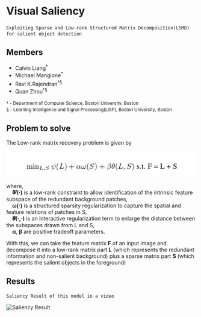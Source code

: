 # Visual Saliency
    Exploiting Sparse and Low-rank Structured Matrix Decomposition(LSMD) for salient object detection

## Members
* Calvin Liang<sup>†</sup>
* Michael Mangione<sup>†</sup>
* Ravi K.Rajendran<sup>†§<sup>
* Quan Zhou<sup>†§</sup>

<small> † - Department of Computer Science, Boston University, Boston  
§ - Learning Intelligence and Signal Processing(LISP), Boston University, Boston </small>

## Problem to solve
The Low-rank matrix recovery problem is given by

![LSMD Equation](assets/main_equation.png)

where,  
    &nbsp;&nbsp;&nbsp; **𝜳(·)** is a low-rank constraint to allow identification of the intrinsic feature subspace of the redundant background patches,  
    &nbsp;&nbsp;&nbsp;  **ω(·)** is a structured sparsity regularization to capture the spatial and feature relations of patches in S,  
    &nbsp;&nbsp;&nbsp;  **𝜽(·,·)** is an interactive regularization term to enlarge the distance between the subspaces drawn from L and S,  
    &nbsp;&nbsp;&nbsp; **α**, **β** are positive tradeoff parameters.

With this, we can take the feature matrix **F** of an input image and decompose it into a low-rank matrix part **L** (which represents the redundant information and non-salient background) plus a sparse matrix part **S** (which represents the salient objects in the foreground)

## Results
    Saliency Result of this model in a video

![Saliency Result](assets/video_test.gif)
